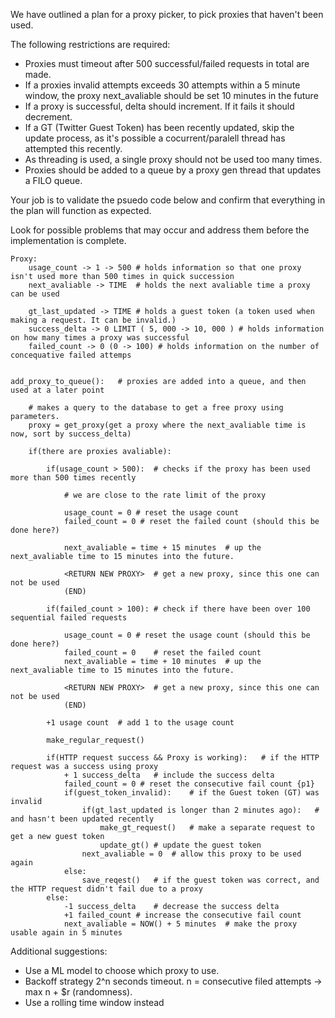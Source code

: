 

We have outlined a plan for a proxy picker, to pick proxies that haven't been used.

The following restrictions are required:

- Proxies must timeout after 500 successful/failed requests in total are made.
- If a proxies invalid attempts exceeds 30 attempts within a 5 minute window, the proxy next_avaliable should be set 10 minutes in the future
- If a proxy is successful, delta should increment. If it fails it should decrement.
- If a GT (Twitter Guest Token) has been recently updated, skip the update process, as it's possible a cocurrent/paralell thread has attempted this recently.
- As threading is used, a single proxy should not be used too many times.
- Proxies should be added to a queue by a proxy gen thread that updates a FILO queue.

Your job is to validate the psuedo code below and confirm that everything in the plan will function as expected.

Look for possible problems that may occur and address them before the implementation is complete.


```
Proxy:
	usage_count -> 1 -> 500 # holds information so that one proxy isn't used more than 500 times in quick succession
	next_avaliable -> TIME	# holds the next avaliable time a proxy can be used

	gt_last_updated -> TIME	# holds a guest token (a token used when making a request. It can be invalid.)
	success_delta -> 0 LIMIT ( 5, 000 -> 10, 000 ) # holds information on how many times a proxy was successful
	failed_count -> 0 (0 -> 100) # holds information on the number of concequative failed attemps 
```

```

add_proxy_to_queue():	# proxies are added into a queue, and then used at a later point

	# makes a query to the database to get a free proxy using parameters.
	proxy = get_proxy(get a proxy where the next_avaliable time is now, sort by success_delta)

	if(there are proxies avaliable):

		if(usage_count > 500):	# checks if the proxy has been used more than 500 times recently

			# we are close to the rate limit of the proxy

			usage_count = 0	# reset the usage count
			failed_count = 0 # reset the failed count (should this be done here?)

			next_avaliable = time + 15 minutes	# up the next_avaliable time to 15 minutes into the future.

			<RETURN NEW PROXY>	# get a new proxy, since this one can not be used
			(END)

		if(failed_count > 100): # check if there have been over 100 sequential failed requests

			usage_count = 0	# reset the usage count	(should this be done here?)
			failed_count = 0	# reset the failed count
			next_avaliable = time + 10 minutes	# up the next_avaliable time to 15 minutes into the future.

			<RETURN NEW PROXY>	# get a new proxy, since this one can not be used
			(END)

		+1 usage count	# add 1 to the usage count

		make_regular_request()

		if(HTTP request success && Proxy is working):	# if the HTTP request was a success using proxy
			+ 1 success_delta	# include the success delta
			failed_count = 0 # reset the consecutive fail count {p1}
			if(guest_token_invalid):	# if the Guest token (GT) was invalid
				if(gt_last_updated is longer than 2 minutes ago):	# and hasn't been updated recently
					make_gt_request()	# make a separate request to get a new guest token
					update_gt()	# update the guest token
				next_avaliable = 0	# allow this proxy to be used again
			else:
				save_reqest()	# if the guest token was correct, and the HTTP request didn't fail due to a proxy
		else:
			-1 success_delta	# decrease the success delta
			+1 failed_count	# increase the consecutive fail count
			next_avaliable = NOW() + 5 minutes	# make the proxy usable again in 5 minutes

```

Additional suggestions:
- Use a ML model to choose which proxy to use.
- Backoff strategy 2^n seconds timeout. n = consecutive filed attempts -> max n + $r (randomness).
- Use a rolling time window instead



























